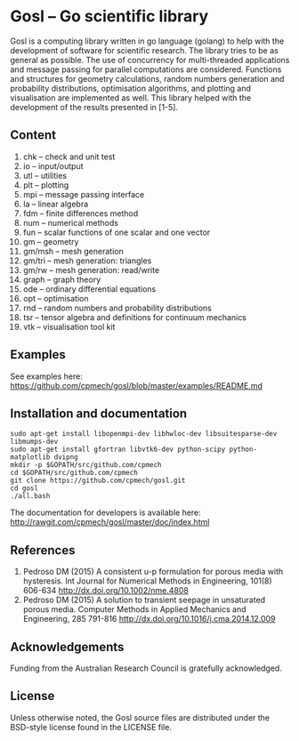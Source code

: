 # Gosl &ndash; Go scientific library

Gosl is a computing library written in go language (golang) to help with the development of software
for scientific research. The library tries to be as general as possible. The use of concurrency for
multi-threaded applications and message passing for parallel computations are considered. Functions
and structures for geometry calculations, random numbers generation and probability distributions,
optimisation algorithms, and plotting and visualisation are implemented as well. This library helped
with the development of the results presented in [1-5].



## Content

1.  chk    &ndash; check and unit test
2.  io     &ndash; input/output
3.  utl    &ndash; utilities
4.  plt    &ndash; plotting
5.  mpi    &ndash; message passing interface
6.  la     &ndash; linear algebra
7.  fdm    &ndash; finite differences method
8.  num    &ndash; numerical methods
9.  fun    &ndash; scalar functions of one scalar and one vector
10. gm     &ndash; geometry
11. gm/msh &ndash; mesh generation
12. gm/tri &ndash; mesh generation: triangles
13. gm/rw  &ndash; mesh generation: read/write
14. graph  &ndash; graph theory
15. ode    &ndash; ordinary differential equations
16. opt    &ndash; optimisation
17. rnd    &ndash; random numbers and probability distributions
18. tsr    &ndash; tensor algebra and definitions for continuum mechanics
19. vtk    &ndash; visualisation tool kit



## Examples

See examples here: https://github.com/cpmech/gosl/blob/master/examples/README.md



## Installation and documentation

```
sudo apt-get install libopenmpi-dev libhwloc-dev libsuitesparse-dev libmumps-dev 
sudo apt-get install gfortran libvtk6-dev python-scipy python-matplotlib dvipng
mkdir -p $GOPATH/src/github.com/cpmech
cd $GOPATH/src/github.com/cpmech
git clone https://github.com/cpmech/gosl.git
cd gosl
./all.bash
```

The documentation for developers is available here: http://rawgit.com/cpmech/gosl/master/doc/index.html



## References

1. Pedroso DM (2015) A consistent u-p formulation for porous media with hysteresis. Int Journal for Numerical Methods in Engineering, 101(8) 606-634 http://dx.doi.org/10.1002/nme.4808
2. Pedroso DM (2015) A solution to transient seepage in unsaturated porous media. Computer Methods in Applied Mechanics and Engineering, 285 791-816 http://dx.doi.org/10.1016/j.cma.2014.12.009



## Acknowledgements

Funding from the Australian Research Council is gratefully acknowledged.



## License

Unless otherwise noted, the Gosl source files are distributed under the BSD-style license found in the LICENSE file.
